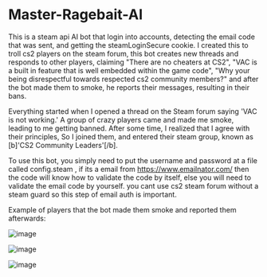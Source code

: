 # Master-Ragebait-AI
 This is a steam api AI bot that login into accounts, detecting the email code that was sent, and getting the steamLoginSecure cookie. I created this to troll cs2 players on the steam forum, this bot creates new threads and responds to other players, claiming "There are no cheaters at CS2", "VAC is a built in feature that is well embedded within the game code", "Why your being disrespectful towards respected cs2 community members?" and after the bot made them to smoke, he reports their messages, resulting in their bans.

Everything started when I opened a thread on the Steam forum saying 'VAC is not working.' A group of crazy players came and made me smoke, leading to me getting banned. After some time, I realized that I agree with their principles, So I joined them, and entered their steam group, known as [b]'CS2 Community Leaders'[/b].

To use this bot, you simply need to put the username and password at a file called config.steam , if its a email from https://www.emailnator.com/ then the code will know how to validate the code by itself, else you will need to validate the email code by yourself. you cant use cs2 steam forum without a steam guard so this step of email auth is important.


Example of players that the bot made them smoke and reported them afterwards:

![image](https://github.com/user-attachments/assets/8ddaf98a-0876-42b6-a053-73434c8c4690)


![image](https://github.com/user-attachments/assets/a8f6f9d4-e049-4e00-a1b8-abb281d0ba5b)


![image](https://github.com/user-attachments/assets/0cd97e0c-a5ac-4a78-85b8-29a1a28f6e97)
